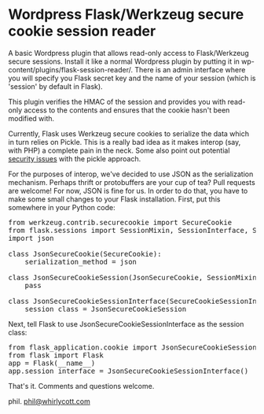 Wordpress Flask/Werkzeug secure cookie session reader
=======================================

A basic Wordpress plugin that allows read-only access to Flask/Werkzeug secure sessions.  Install 
it like a normal Wordpress plugin by putting it in wp-content/plugins/flask-session-reader/.  There is 
an admin interface where you will specify you Flask secret key and the name of your session (which is 'session' by default in Flask).

This plugin verifies the HMAC of the session and provides you with read-only access to the contents and ensures that the cookie hasn't 
been modified with.

Currently, Flask uses Werkzeug secure cookies to serialize the data which in turn relies on Pickle. 
This is a really bad idea as it makes interop (say, with PHP) a complete pain in the neck.  Some also 
point out potential [security issues](http://stacksmashing.net/2012/08/10/dear-flask-please-fix-your-secure-cookies/) 
with the pickle approach.

For the purposes of interop, we've decided to use JSON as the serialization mechanism.  Perhaps thrift or protobuffers are your cup of tea?  Pull requests 
are welcome!  For now, JSON is fine for us.  In order to do that, you have to make some small changes to your Flask installation.  First, put this somewhere in your Python code:

<pre>
from werkzeug.contrib.securecookie import SecureCookie
from flask.sessions import SessionMixin, SessionInterface, SecureCookieSessionInterface
import json

class JsonSecureCookie(SecureCookie): 
	serialization_method = json

class JsonSecureCookieSession(JsonSecureCookie, SessionMixin):
	pass

class JsonSecureCookieSessionInterface(SecureCookieSessionInterface):
	session_class = JsonSecureCookieSession
</pre>

Next, tell Flask to use JsonSecureCookieSessionInterface as the session class:

<pre>
from flask_application.cookie import JsonSecureCookieSessionInterface
from flask import Flask
app = Flask(__name__)
app.session_interface = JsonSecureCookieSessionInterface()
</pre>

That's it.  Comments and questions welcome.

phil. <phil@whirlycott.com>